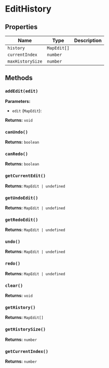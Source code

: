 # EditHistory

## Properties

| Name | Type | Description |
|------|------|-------------|
| `history` | `MapEdit[]` |  |
| `currentIndex` | `number` |  |
| `maxHistorySize` | `number` |  |

## Methods

### `addEdit(edit)`

**Parameters:**

- `edit` (`MapEdit`): 

**Returns:** `void`

### `canUndo()`

**Returns:** `boolean`

### `canRedo()`

**Returns:** `boolean`

### `getCurrentEdit()`

**Returns:** `MapEdit | undefined`

### `getUndoEdit()`

**Returns:** `MapEdit | undefined`

### `getRedoEdit()`

**Returns:** `MapEdit | undefined`

### `undo()`

**Returns:** `MapEdit | undefined`

### `redo()`

**Returns:** `MapEdit | undefined`

### `clear()`

**Returns:** `void`

### `getHistory()`

**Returns:** `MapEdit[]`

### `getHistorySize()`

**Returns:** `number`

### `getCurrentIndex()`

**Returns:** `number`

